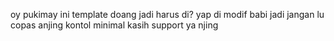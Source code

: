 oy pukimay ini template doang jadi harus di? yap di modif babi
jadi jangan lu copas anjing kontol minimal kasih support ya njing 
